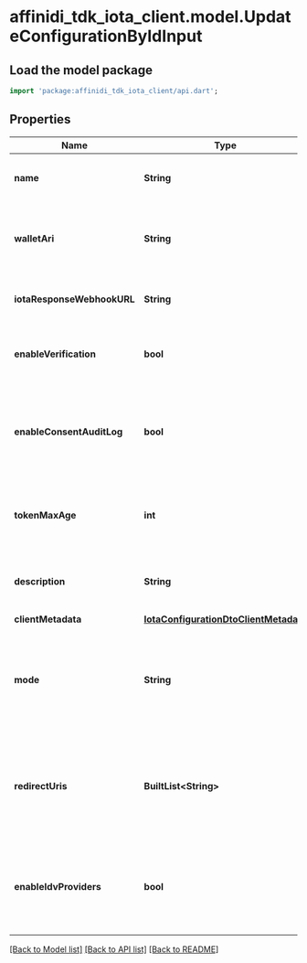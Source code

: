 # affinidi_tdk_iota_client.model.UpdateConfigurationByIdInput

## Load the model package

```dart
import 'package:affinidi_tdk_iota_client/api.dart';
```

## Properties

| Name                       | Type                                                                            | Description                                                                                                                                      | Notes      |
| -------------------------- | ------------------------------------------------------------------------------- | ------------------------------------------------------------------------------------------------------------------------------------------------ | ---------- |
| **name**                   | **String**                                                                      | The name of the configuration to quickly identify the resource.                                                                                  | [optional] |
| **walletAri**              | **String**                                                                      | The unique resource identifier of the Wallet used to sign the request token.                                                                     | [optional] |
| **iotaResponseWebhookURL** | **String**                                                                      | The webhook URL is used for callback when the data is ready.                                                                                     | [optional] |
| **enableVerification**     | **bool**                                                                        | Cryptographically verifies the data shared by the user when enabled.                                                                             | [optional] |
| **enableConsentAuditLog**  | **bool**                                                                        | Records the user's consent when they share their data, including the type of data shared when enabled.                                           | [optional] |
| **tokenMaxAge**            | **int**                                                                         | This is the lifetime of the signed request token during the data-sharing flow.                                                                   | [optional] |
| **description**            | **String**                                                                      | An optional description of what the configuration is used for.                                                                                   | [optional] |
| **clientMetadata**         | [**IotaConfigurationDtoClientMetadata**](IotaConfigurationDtoClientMetadata.md) |                                                                                                                                                  | [optional] |
| **mode**                   | **String**                                                                      | Determines whether to handle the data-sharing request using the WebSocket, Redirect or Didcomm messaging flow.                                   | [optional] |
| **redirectUris**           | **BuiltList&lt;String&gt;**                                                     | List of allowed URLs to redirect users, including the response from the request. This is required if the selected data-sharing mode is Redirect. | [optional] |
| **enableIdvProviders**     | **bool**                                                                        | Enables identity verification from user with a 3rd-party provider when a verified identity document is not found.                                | [optional] |

[[Back to Model list]](../README.md#documentation-for-models) [[Back to API list]](../README.md#documentation-for-api-endpoints) [[Back to README]](../README.md)
